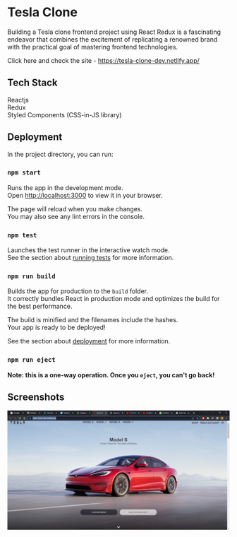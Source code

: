 
# Tesla Clone

Building a Tesla clone frontend project using React Redux is a fascinating endeavor that combines the excitement of replicating a renowned brand with the practical goal of mastering frontend technologies. 

Click here and check the site - https://tesla-clone-dev.netlify.app/

## Tech Stack

Reactjs  
Redux  
Styled Components (CSS-in-JS library)


## Deployment

In the project directory, you can run:

### `npm start`

Runs the app in the development mode.\
Open [http://localhost:3000](http://localhost:3000) to view it in your browser.

The page will reload when you make changes.\
You may also see any lint errors in the console.

### `npm test`

Launches the test runner in the interactive watch mode.\
See the section about [running tests](https://facebook.github.io/create-react-app/docs/running-tests) for more information.

### `npm run build`

Builds the app for production to the `build` folder.\
It correctly bundles React in production mode and optimizes the build for the best performance.

The build is minified and the filenames include the hashes.\
Your app is ready to be deployed!

See the section about [deployment](https://facebook.github.io/create-react-app/docs/deployment) for more information.

### `npm run eject`

**Note: this is a one-way operation. Once you `eject`, you can't go back!**

## Screenshots

![App Screenshot](https://raw.githubusercontent.com/samriddhipuranik/Tesla_clone/main/(171)%20The%20Brain%20of%20Node%20JS%20_%20Backend%20Interview%20Series%20-%20YouTube%20-%20Google%20Chrome%205_23_2023%208_03_37%20PM.png)

